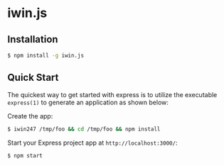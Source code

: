 # iwin.js


## Installation

```sh
$ npm install -g iwin.js
```

## Quick Start

The quickest way to get started with express is to utilize the executable `express(1)` to generate an application as shown below:

Create the app:

```bash
$ iwin247 /tmp/foo && cd /tmp/foo && npm install
```

Start your Express project app at `http://localhost:3000/`:

```bash
$ npm start
```
